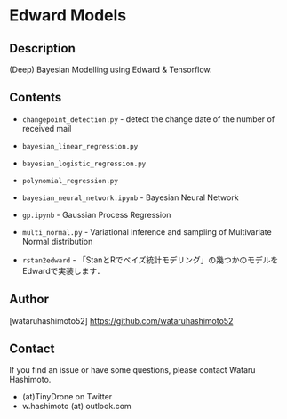 # Edward Models

## Description
(Deep) Bayesian Modelling using Edward & Tensorflow.

## Contents
* `changepoint_detection.py` - detect the change date of the number of received mail

* `bayesian_linear_regression.py`  

* `bayesian_logistic_regression.py`

* `polynomial_regression.py`

* `bayesian_neural_network.ipynb` - Bayesian Neural Network

* `gp.ipynb` - Gaussian Process Regression

* `multi_normal.py` - Variational inference and sampling of Multivariate Normal distribution

* `rstan2edward` - 「StanとRでベイズ統計モデリング」の幾つかのモデルをEdwardで実装します．

## Author 
[wataruhashimoto52] https://github.com/wataruhashimoto52 

## Contact
If you find an issue or have some questions, please contact Wataru Hashimoto.
- (at)TinyDrone on Twitter
- w.hashimoto (at) outlook.com
